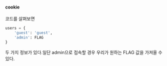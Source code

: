 #### cookie


코드를 살펴보면
```python
users = {
    'guest': 'guest',
    'admin': FLAG
}
```

두 가지 정보가 있다.일단 admin으로 접속할 경우 우리가 원하는 FLAG 값을 가져올 수 있다.
